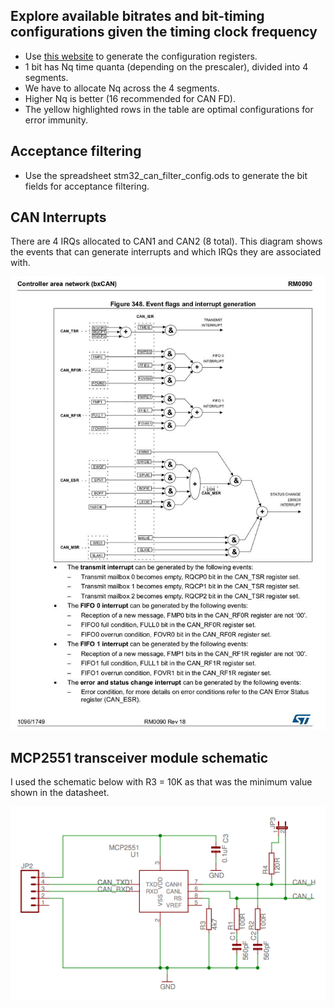 
## Explore available bitrates and bit-timing configurations given the timing clock frequency

*  Use [this website](bittiming.can-wiki.info) to generate the configuration registers. 
 * 1 bit has Nq time quanta (depending on the prescaler), divided into 4 segments.
 * We have to allocate Nq across the 4 segments.
 * Higher Nq is better (16 recommended for CAN FD).
 * The yellow highlighted rows in the table are optimal configurations for error immunity.

## Acceptance filtering

* Use the spreadsheet stm32_can_filter_config.ods to generate the bit fields for acceptance filtering.


## CAN Interrupts

There are 4 IRQs allocated to CAN1 and CAN2 (8 total). This diagram shows the events that
can generate interrupts and which IRQs they are associated with.

<img src="bxcan_eventflags_interrupts.jpg"/>

## MCP2551 transceiver module schematic

I used the schematic below with R3 = 10K as that was the minimum value shown in the datasheet.

<img src="mcp2551-skpang-can-module.png">
